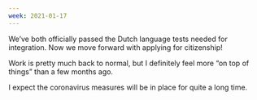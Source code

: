 ```yaml
---
week: 2021-01-17
---
```


We’ve both officially passed the Dutch language tests needed for integration. Now we move forward with applying for citizenship!

Work is pretty much back to normal, but I definitely feel more “on top of things” than a few months ago.

I expect the coronavirus measures will be in place for quite a long time.
